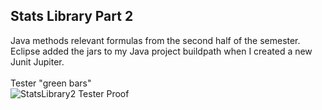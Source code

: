 ## Stats Library Part 2

Java methods relevant formulas from the second half of the semester. \
Eclipse added the jars to my Java project buildpath when I created a new Junit Jupiter. \
\
Tester "green bars" \
![StatsLibrary2 Tester Proof](https://github.com/user-attachments/assets/f8cb24c9-d800-4533-a6fd-3faeae52420d)

